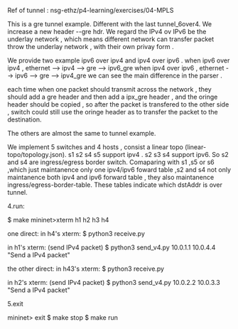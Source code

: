 Ref of tunnel : nsg-ethz/p4-learning/exercises/04-MPLS 

This is a gre tunnel example. Different with the last tunnel_6over4. We increase a new header --gre hdr. We regard the IPv4 ov IPv6 be the underlay network , which means different network can transfer packet throw the underlay network , with their own privay form .

We provide two example ipv6 over ipv4 and ipv4 over ipv6 . 
when ipv6 over ipv4 ,  ethernet --> ipv4 --> gre --> ipv6_gre
when ipv4 over ipv6 ,  ethernet --> ipv6 --> gre --> ipv4_gre
we can see the main difference in the parser .

each time when one packet should transmit across the network , they should add a gre header and then add a ipx_gre header , and the oringe header should be copied , so after the packet is transfered to the other side , switch could still use the oringe header as to transfer the packet to the destination.

The others are almost the same to tunnel example.

We implement 5 switches and 4 hosts , consist a linear topo (linear-topo/topology.json).
s1 s2 s4 s5 support ipv4 . s2 s3 s4 support ipv6.
So s2 and s4 are ingress/egress border switch. Comaparing with s1 ,s5 or s6 ,which just maintanence only one ipv4/ipv6 foward table ,s2 and s4 not only maintanence both ipv4 and ipv6 forward table , they also maintanence ingress/egress-border-table. These tables indicate which dstAddr is over tunnel.


4.run:    

$ make
mininet>xterm h1 h2 h3 h4

one direct:
in h4's xterm:
$ python3 receive.py

in h1's xterm:
(send IPv4 packet)
$ python3 send_v4.py 10.0.1.1 10.0.4.4 "Send a IPv4 packet"

the other direct:
in h43's xterm:
$ python3 receive.py

in h2's xterm:
(send IPv4 packet)
$ python3 send_v4.py 10.0.2.2 10.0.3.3 "Send a IPv4 packet"

5.exit

mininet> exit
$ make stop
$ make run 